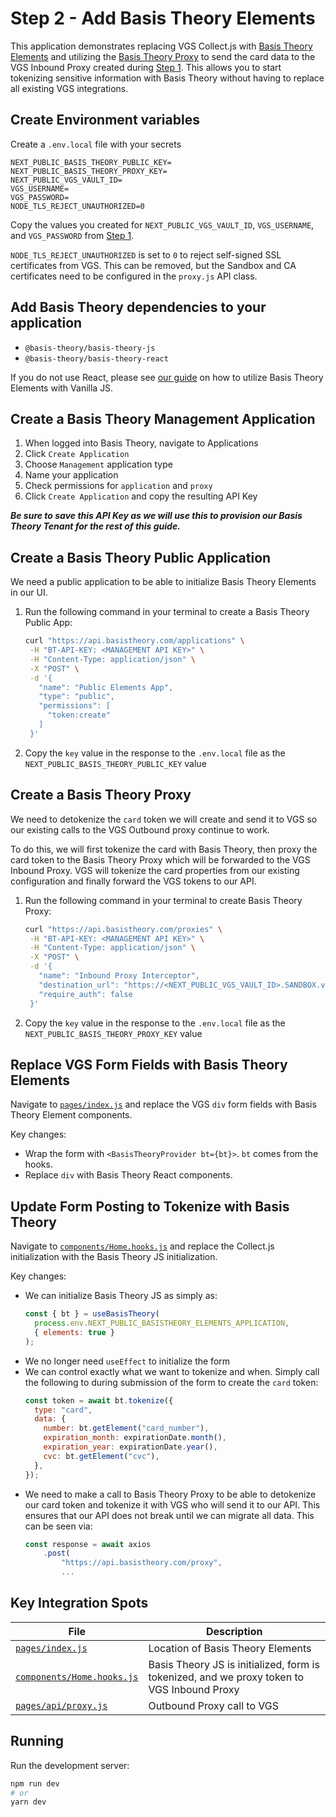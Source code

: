 # Step 2 - Add Basis Theory Elements

This application demonstrates replacing VGS Collect.js with [Basis Theory Elements](https://docs.basistheory.com/elements/#introduction) and utilizing the [Basis Theory Proxy](https://developers.basistheory.com/concepts/what-is-the-proxy/) to send the card data to the VGS Inbound Proxy created during [Step 1](../01-existing-application/). This allows you to start tokenizing sensitive information with Basis Theory without having to replace all existing VGS integrations.

## Create Environment variables

Create a `.env.local` file with your secrets

```
NEXT_PUBLIC_BASIS_THEORY_PUBLIC_KEY=
NEXT_PUBLIC_BASIS_THEORY_PROXY_KEY=
NEXT_PUBLIC_VGS_VAULT_ID=
VGS_USERNAME=
VGS_PASSWORD=
NODE_TLS_REJECT_UNAUTHORIZED=0
```

Copy the values you created for `NEXT_PUBLIC_VGS_VAULT_ID`, `VGS_USERNAME`, and `VGS_PASSWORD` from [Step 1](../01-existing-application/).

`NODE_TLS_REJECT_UNAUTHORIZED` is set to `0` to reject self-signed SSL certificates from VGS. This can be removed, but the Sandbox and CA certificates need to be configured in the `proxy.js` API class.

## Add Basis Theory dependencies to your application
* `@basis-theory/basis-theory-js`
* `@basis-theory/basis-theory-react`

If you do not use React, please see [our guide](https://developers.basistheory.com/docs/sdks/web/javascript/) on how to utilize Basis Theory Elements with Vanilla JS.

## Create a Basis Theory Management Application
1. When logged into Basis Theory, navigate to Applications
2. Click `Create Application`
3. Choose `Management` application type
4. Name your application
5. Check permissions for `application` and `proxy`
6. Click `Create Application` and copy the resulting API Key

***Be sure to save this API Key as we will use this to provision our Basis Theory Tenant for the rest of this guide.***

## Create a Basis Theory Public Application
We need a public application to be able to initialize Basis Theory Elements in our UI.

1. Run the following command in your terminal to create a Basis Theory Public App:
   ```bash
   curl "https://api.basistheory.com/applications" \
    -H "BT-API-KEY: <MANAGEMENT API KEY>" \
    -H "Content-Type: application/json" \
    -X "POST" \
    -d '{
      "name": "Public Elements App",
      "type": "public",
      "permissions": [
        "token:create"
      ]
    }'
   ```
1. Copy the `key` value in the response to the `.env.local` file as the `NEXT_PUBLIC_BASIS_THEORY_PUBLIC_KEY` value

## Create a Basis Theory Proxy
We need to detokenize the `card` token we will create and send it to VGS so our existing calls to the VGS Outbound proxy continue to work. 

To do this, we will first tokenize the card with Basis Theory, then proxy the card token to the Basis Theory Proxy which will be forwarded to the VGS Inbound Proxy. VGS will tokenize the card properties from our existing configuration and finally forward the VGS tokens to our API.

1. Run the following command in your terminal to create Basis Theory Proxy:
   ```bash
   curl "https://api.basistheory.com/proxies" \
    -H "BT-API-KEY: <MANAGEMENT API KEY>" \
    -H "Content-Type: application/json" \
    -X "POST" \
    -d '{
      "name": "Inbound Proxy Interceptor",
      "destination_url": "https://<NEXT_PUBLIC_VGS_VAULT_ID>.SANDBOX.verygoodproxy.com/post",
      "require_auth": false
    }'
   ```
1. Copy the `key` value in the response to the `.env.local` file as the `NEXT_PUBLIC_BASIS_THEORY_PROXY_KEY` value

## Replace VGS Form Fields with Basis Theory Elements
Navigate to [`pages/index.js`](./pages/index.js) and replace the VGS `div` form fields with Basis Theory Element components.

Key changes:
* Wrap the form with `<BasisTheoryProvider bt={bt}>`. `bt` comes from the hooks.
* Replace `div` with Basis Theory React components.

## Update Form Posting to Tokenize with Basis Theory
Navigate to [`components/Home.hooks.js`](./components/Home.hooks.js) and replace the Collect.js initialization with the Basis Theory JS initialization.

Key changes:
* We can initialize Basis Theory JS as simply as:
  ```js
  const { bt } = useBasisTheory(
    process.env.NEXT_PUBLIC_BASISTHEORY_ELEMENTS_APPLICATION,
    { elements: true }
  );
  ```
* We no longer need `useEffect` to initialize the form
* We can control exactly what we want to tokenize and when. Simply call the following to during submission of the form to create the `card` token:
  ```js
  const token = await bt.tokenize({
    type: "card",
    data: {
      number: bt.getElement("card_number"),
      expiration_month: expirationDate.month(),
      expiration_year: expirationDate.year(),
      cvc: bt.getElement("cvc"),
    },
  });
  ```
* We need to make a call to Basis Theory Proxy to be able to detokenize our card token and tokenize it with VGS who will send it to our API. This ensures that our API does not break until we can migrate all data. This can be seen via:
  ```js
  const response = await axios
      .post(
          "https://api.basistheory.com/proxy",
          ...
  ```

## Key Integration Spots

| File                                                     | Description                                                                                |
| -------------------------------------------------------- | ------------------------------------------------------------------------------------------ |
| [`pages/index.js`](./pages/index.js)                     | Location of Basis Theory Elements                                                          |
| [`components/Home.hooks.js`](./components/Home.hooks.js) | Basis Theory JS is initialized, form is tokenized, and we proxy token to VGS Inbound Proxy |
| [`pages/api/proxy.js`](./pages/api/proxy.js)             | Outbound Proxy call to VGS                                                                 |

## Running

Run the development server:

```bash
npm run dev
# or
yarn dev
```